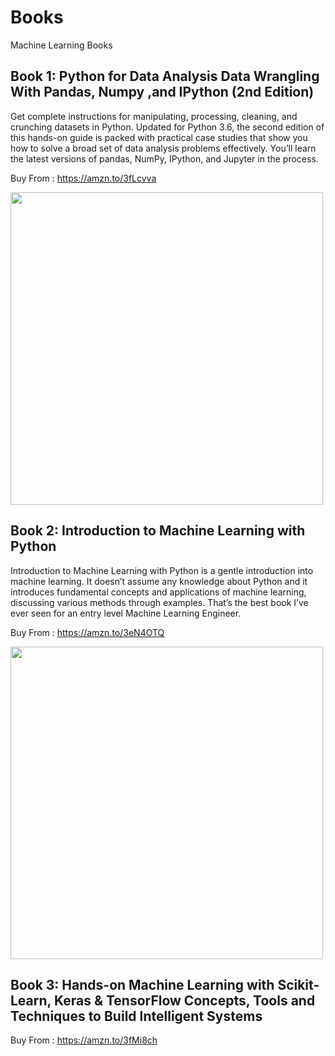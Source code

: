 # Books

Machine Learning Books

## Book 1: Python for Data Analysis Data Wrangling With Pandas, Numpy ,and IPython (2nd Edition)

Get complete instructions for manipulating, processing, cleaning, and crunching datasets in Python. Updated for Python 3.6, the second edition of this hands-on guide is packed with practical case studies that show you how to solve a broad set of data analysis problems effectively. You’ll learn the latest versions of pandas, NumPy, IPython, and Jupyter in the process.

Buy From : https://amzn.to/3fLcvva


<img align="center" src="https://image.ebooks.com/previews/095/095871/095871448/095871448.jpg" width=500>

## Book 2: Introduction to Machine Learning with Python

Introduction to Machine Learning with Python is a gentle introduction into machine learning. It doesn’t assume any knowledge about Python and it introduces fundamental concepts and applications of machine learning, discussing various methods through examples. That’s the best book I’ve ever seen for an entry level Machine Learning Engineer.

Buy From : https://amzn.to/3eN4OTQ

<img align="center" src="https://kbimages1-a.akamaihd.net/17f5a317-8bc1-41c2-a04a-e7137aeef4ca/1200/1200/False/introduction-to-machine-learning-with-python.jpg" width=500>

## Book 3: Hands-on Machine Learning with Scikit-Learn, Keras & TensorFlow Concepts, Tools and Techniques to Build Intelligent Systems

Buy From : https://amzn.to/3fMi8ch
